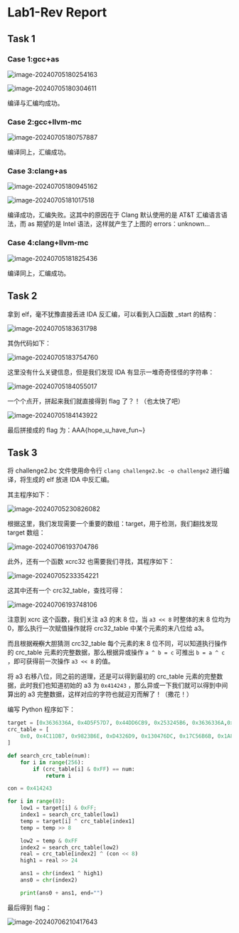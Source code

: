 # Lab1-Rev Report

## Task 1

### Case 1:gcc+as

![image-20240705180254163](../../assets/image-20240705180254163.png)

![image-20240705180304611](../../assets/image-20240705180304611.png)

编译与汇编均成功。

### Case 2:gcc+llvm-mc

![image-20240705180757887](../../assets/image-20240705180757887.png)

编译同上，汇编成功。

### Case 3:clang+as

![image-20240705180945162](../../assets/image-20240705180945162.png)

![image-20240705181017518](../../assets/image-20240705181017518.png)

编译成功，汇编失败。这其中的原因在于 Clang 默认使用的是 AT&T 汇编语言语法，而 as 期望的是 Intel 语法，这样就产生了上图的 errors：unknown...

### Case 4:clang+llvm-mc

![image-20240705181825436](../../assets/image-20240705181825436.png)

编译同上，汇编成功。

## Task 2

拿到 elf，毫不犹豫直接丢进 IDA 反汇编，可以看到入口函数 _start 的结构：

![image-20240705183631798](../../assets/image-20240705183631798.png)

其伪代码如下：

![image-20240705183754760](../../assets/image-20240705183754760.png)

这里没有什么关键信息，但是我们发现 IDA 有显示一堆奇奇怪怪的字符串：

![image-20240705184055017](../../assets/image-20240705184055017.png)

一个个点开，拼起来我们就直接得到 flag 了？！（也太快了吧）

![image-20240705184143922](../../assets/image-20240705184143922.png)

最后拼接成的 flag 为：AAA{hope_u_have_fun~}

## Task 3

将 challenge2.bc 文件使用命令行 `clang challenge2.bc -o challenge2` 进行编译，将生成的 elf 放进 IDA 中反汇编。

其主程序如下：

![image-20240705230826082](../../assets/image-20240705230826082.png)

根据这里，我们发现需要一个重要的数组：target，用于检测，我们翻找发现 target 数组：

![image-20240706193704786](../../assets/image-20240706193704786.png)

此外，还有一个函数 xcrc32 也需要我们寻找，其程序如下：

![image-20240705233354221](../../assets/image-20240705233354221.png)

这其中还有一个 crc32_table，查找可得：

![image-20240706193748106](../../assets/image-20240706193748106.png)

注意到 xcrc 这个函数，我们关注 a3 的末 8 位，当 `a3 << 8` 时整体的末 8 位均为 0，那么执行一次赋值操作就将 crc32_table 中某个元素的末八位给 a3。

而且根据~~观察~~大胆猜测 crc32_table 每个元素的末 8 位不同，可以知道执行操作的 crc_table 元素的完整数据，那么根据异或操作 `a ^ b = c` 可推出 `b = a ^ c` ，即可获得前一次操作 `a3 << 8` 的值。

将 a3 右移八位，同之前的道理，还是可以得到最初的 crc_table 元素的完整数据，此时我们也知道初始的 a3 为 `0x414243` ，那么异或一下我们就可以得到中间算出的 a3 完整数据，这样对应的字符也就迎刃而解了！（撒花！）

编写 Python 程序如下：

```python
target = [0x3636336A, 0x4D5F57D7, 0x44DD6CB9, 0x253245B6, 0x3636336A,0x253245B6, 0x8883FD60, 0x85C0DBB9]
crc_table = [
    0x0, 0x4C11DB7, 0x9823B6E, 0xD4326D9, 0x130476DC, 0x17C56B6B, 0x1A864DB2, 0x1E475005,... #直接从 IDA copy 过来
]

def search_crc_table(num):
    for i in range(256):
        if (crc_table[i] & 0xFF) == num:
            return i

con = 0x414243

for i in range(8):
    low1 = target[i] & 0xFF;
    index1 = search_crc_table(low1)
    temp = target[i] ^ crc_table[index1]
    temp = temp >> 8

    low2 = temp & 0xFF
    index2 = search_crc_table(low2)
    real = crc_table[index2] ^ (con << 8)
    high1 = real >> 24

    ans1 = chr(index1 ^ high1)
    ans0 = chr(index2)

    print(ans0 + ans1, end="")
```

最后得到 flag：

![image-20240706210417643](../../assets/image-20240706210417643.png)
